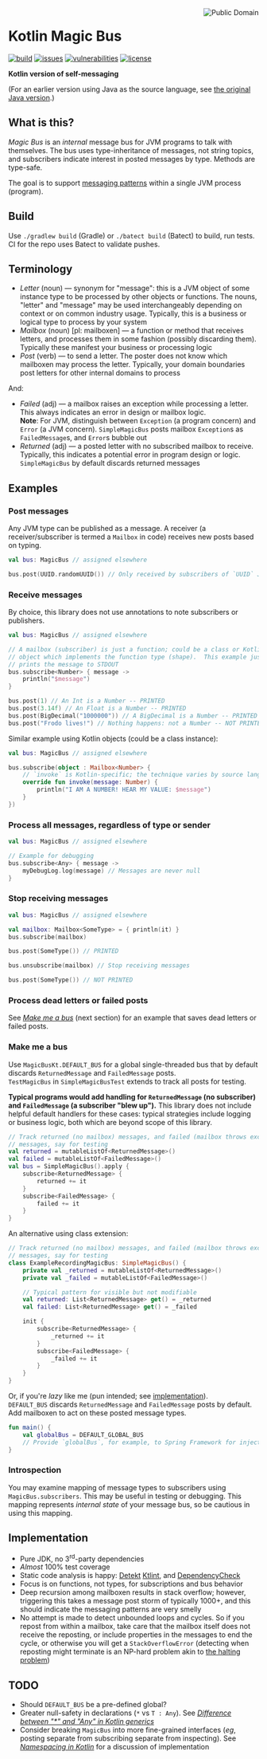 <a href="LICENSE.md">
<img src="https://unlicense.org/pd-icon.png" alt="Public Domain" align="right"/>
</a>

# Kotlin Magic Bus

[![build](https://github.com/binkley/kotlin-magic-bus/workflows/build/badge.svg)](https://github.com/binkley/kotlin-magic-bus/actions)
[![issues](https://img.shields.io/github/issues/binkley/kotlin-magic-bus.svg)](https://github.com/binkley/kotlin-magic-bus/issues/)
[![vulnerabilities](https://snyk.io/test/github/binkley/kotlin-magic-bus/badge.svg)](https://snyk.io/test/github/binkley/kotlin-magic-bus)
[![license](https://img.shields.io/badge/license-Public%20Domain-blue.svg)](http://unlicense.org/)

**Kotlin version of self-messaging**

(For an earlier version using Java as the source language, see
[the original Java version](https://github.com/binkley/magic-bus).)

## What is this?

_Magic Bus_ is an _internal_ message bus for JVM programs to talk with
themselves. The bus uses type-inheritance of messages, not string topics, and
subscribers indicate interest in posted messages by type. Methods are
type-safe.

The goal is to support
[messaging patterns](https://www.enterpriseintegrationpatterns.com/patterns/messaging/)
within a single JVM process (program).

## Build

Use `./gradlew build` (Gradle) or `./batect build` (Batect) to build, run
tests.  CI for the repo uses Batect to validate pushes.

## Terminology

- _Letter_ (noun) &mdash; synonym for "message": this is a JVM object of some
  instance type to be processed by other objects or functions. The nouns,
  "letter" and "message" may be used interchangeably depending on context 
  or on common industry usage.  Typically, this is a business or logical 
  type to process by your system
- _Mailbox_ (noun) \[pl: mailboxen] &mdash; a function or method that 
  receives letters, and processes them in some fashion (possibly 
  discarding them).  Typically these manifest your business or processing 
  logic
- _Post_ (verb) &mdash; to send a letter. The poster does not know which 
  mailboxen may process the letter.  Typically, your domain boundaries post 
  letters for other internal domains to process

And:

- _Failed_ (adj) &mdash; a mailbox raises an exception while processing a
  letter. This always indicates an error in design or mailbox logic.  
  **Note**: For JVM, distinguish between `Exception` (a program concern)
  and `Error` (a JVM concern). `SimpleMagicBus` posts mailbox `Exception`s as
  `FailedMessage`s, and `Error`s bubble out
- _Returned_ (adj) &mdash; a posted letter with no subscribed mailbox to
  receive. Typically, this indicates a potential error in program design or
  logic. `SimpleMagicBus` by default discards returned messages

## Examples

### Post messages

Any JVM type can be published as a message. A receiver (a
receiver/subscriber is termed a `Mailbox` in code) receives new posts 
based on typing.

```kotlin
val bus: MagicBus // assigned elsewhere

bus.post(UUID.randomUUID()) // Only received by subscribers of `UUID` JDK type
```

### Receive messages

By choice, this library does not use annotations to note subscribers or 
publishers.

```kotlin
val bus: MagicBus // assigned elsewhere

// A mailbox (subscriber) is just a function; could be a class or Kotlin 
// object which implements the function type (shape).  This example just 
// prints the message to STDOUT
bus.subscribe<Number> { message ->
    println("$message")
}

bus.post(1) // An Int is a Number -- PRINTED
bus.post(3.14f) // An Float is a Number -- PRINTED
bus.post(BigDecimal("1000000")) // A BigDecimal is a Number -- PRINTED
bus.post("Frodo lives!") // Nothing happens: not a Number -- NOT PRINTED
```

Similar example using Kotlin objects (could be a class instance):
```kotlin
val bus: MagicBus // assigned elsewhere

bus.subscribe(object : Mailbox<Number> {
    // `invoke` is Kotlin-specific; the technique varies by source language
    override fun invoke(message: Number) {
        println("I AM A NUMBER! HEAR MY VALUE: $message")
    }
})
```

### Process all messages, regardless of type or sender

```kotlin
val bus: MagicBus // assigned elsewhere

// Example for debugging
bus.subscribe<Any> { message ->
    myDebugLog.log(message) // Messages are never null 
}
```

### Stop receiving messages

```kotlin
val bus: MagicBus // assigned elsewhere

val mailbox: Mailbox<SomeType> = { println(it) }
bus.subscribe(mailbox)

bus.post(SomeType()) // PRINTED

bus.unsubscribe(mailbox) // Stop receiving messages

bus.post(SomeType()) // NOT PRINTED
```

### Process dead letters or failed posts

See [_Make me a bus_](#make-me-a-bus) (next section) for an example that 
saves dead letters or failed posts.

### Make me a bus

Use `MagicBusKt.DEFAULT_BUS` for a global single-threaded bus that by default
discards `ReturnedMessage` and `FailedMessage` posts.  
`TestMagicBus` in `SimpleMagicBusTest` extends to track all posts for testing.

**Typical programs would add handling for `ReturnedMessage` (no subscriber)
and `FailedMessage` (a subscriber "blew up").**  This library does not include
helpful default handlers for these cases: typical strategies include logging
or business logic, both which are beyond scope of this library.

```kotlin
// Track returned (no mailbox) messages, and failed (mailbox throws exception)
// messages, say for testing
val returned = mutableListOf<ReturnedMessage>()
val failed = mutableListOf<FailedMessage>()
val bus = SimpleMagicBus().apply {
    subscribe<ReturnedMessage> {
        returned += it
    }
    subscribe<FailedMessage> {
        failed += it
    }
}
```
An alternative using class extension:
```kotlin
// Track returned (no mailbox) messages, and failed (mailbox throws exception)
// messages, say for testing
class ExampleRecordingMagicBus: SimpleMagicBus() {
    private val _returned = mutableListOf<ReturnedMessage>()
    private val _failed = mutableListOf<FailedMessage>()

    // Typical pattern for visible but not modifiable  
    val returned: List<ReturnedMessage> get() = _returned
    val failed: List<ReturnedMessage> get() = _failed

    init {
        subscribe<ReturnedMessage> {
            _returned += it
        }
        subscribe<FailedMessage> {
            _failed += it
        }
    }
}
```

Or, if you're _lazy_ like me (pun intended; see
[implementation](src/main/kotlin/hm/binkley/labs/MagicBus.kt)).  
`DEFAULT_BUS` discards `ReturnedMessage` and `FailedMessage` posts by default.
Add mailboxen to act on these posted message types.

```kotlin
fun main() {
    val globalBus = DEFAULT_GLOBAL_BUS
    // Provide `globalBus`, for example, to Spring Framework for injection
}
```

### Introspection

You may examine mapping of message types to subscribers using
`MagicBus.subscribers`.  This may be useful in testing or debugging.  This 
mapping represents _internal state_ of your message bus, so be cautious in 
using this mapping.

## Implementation

* Pure JDK, no 3<sup>rd</sup>-party dependencies
* _Almost_ 100% test coverage
* Static code analysis is happy: [Detekt](https://detekt.github.io/detekt/)
  [Ktlint](https://ktlint.github.io/), 
  and [DependencyCheck](https://owasp.org/www-project-dependency-check/)
* Focus is on functions, not types, for subscriptions and bus behavior
* Deep recursion among mailboxen results in stack overflow; however, 
  triggering this takes a message post storm of typically 1000+, and this 
  should indicate the messaging patterns are very smelly
* No attempt is made to detect unbounded loops and cycles.  So if you 
  repost from within a mailbox, take care that the mailbox itself does not 
  receive the reposting, or include properties in the messages to end the 
  cycle, or otherwise you will get a `StackOverflowError` (detecting when 
  reposting might terminate is an NP-hard problem akin to
  [the halting problem](https://en.wikipedia.org/wiki/Halting_problem))

## TODO

* Should `DEFAULT_BUS` be a pre-defined global?
* Greater null-safety in declarations (`*` vs `T : Any`). See
  [_Difference between "*" and "Any" in Kotlin
  generics_](https://stackoverflow.com/a/40139892)
* Consider breaking `MagicBus` into more fine-grained interfaces (_eg_, 
  posting separate from subscribing separate from inspecting).  See 
  [_Namespacing in Kotlin_](https://arturdryomov.dev/posts/namespacing-in-kotlin/)
  for a discussion of implementation
